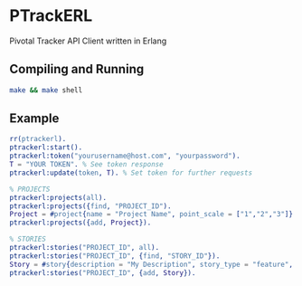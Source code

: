PTrackERL
=========
Pivotal Tracker API Client written in Erlang

Compiling and Running
---------------------

```bash
make && make shell
```

Example
-------

```erlang
rr(ptrackerl).
ptrackerl:start().
ptrackerl:token("yourusername@host.com", "yourpassword").
T = "YOUR TOKEN". % See token response
ptrackerl:update(token, T). % Set token for further requests

% PROJECTS
ptrackerl:projects(all).
ptrackerl:projects({find, "PROJECT_ID").
Project = #project{name = "Project Name", point_scale = ["1","2","3"]}.
ptrackerl:projects({add, Project}).

% STORIES
ptrackerl:stories("PROJECT_ID", all).
ptrackerl:stories("PROJECT_ID", {find, "STORY_ID"}).
Story = #story{description = "My Description", story_type = "feature", name = "Story Name"}.
ptrackerl:stories("PROJECT_ID", {add, Story}).